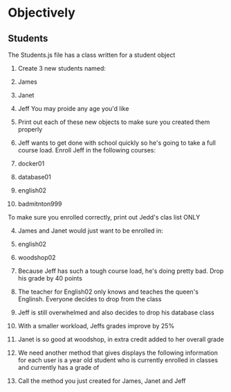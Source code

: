 # Objectively

## Students

The Students.js file has a class written for a student object

1. Create 3 new students named:
  1. James
  2. Janet
  3. Jeff
You may proide any age you'd like

2. Print out each of these new objects to make sure you created them properly

3. Jeff wants to get done with school quickly so he's going to take a full course load. Enroll Jeff in the following courses:
  1. docker01
  2. database01
  3. english02
  4. badmitnton999

To make sure you enrolled correctly, print out Jedd's clas list ONLY

4. James and Janet would just want to be enrolled in:
  1. english02
  2. woodshop02

5. Because Jeff has such a tough course load, he's doing pretty bad. Drop his grade by 40 points

6. The teacher for English02 only knows and teaches the queen's Englinsh. Everyone decides to drop from the class

7. Jeff is still overwhelmed and also decides to drop his database class

8. With a smaller workload, Jeffs grades improve by 25%

9. Janet is so good at woodshop, in extra credit added to her overall grade

10. We need another method that gives displays the following information for each user
    <Name> is a <age> year old student who is currently enrolled in <number of classes> classes and currently has a grade of <grade>

11. Call the method you just created for James, Janet and Jeff

